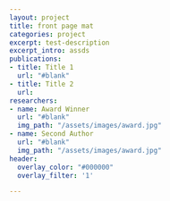 ```yaml
---
layout: project
title: front page mat
categories: project
excerpt: test-description
excerpt_intro: assds
publications:
- title: Title 1
  url: "#blank"
- title: Title 2
  url: 
researchers:
- name: Award Winner
  url: "#blank"
  img_path: "/assets/images/award.jpg"
- name: Second Author
  url: "#blank"
  img_path: "/assets/images/award.jpg"
header:
  overlay_color: "#000000"
  overlay_filter: '1'

---
```

